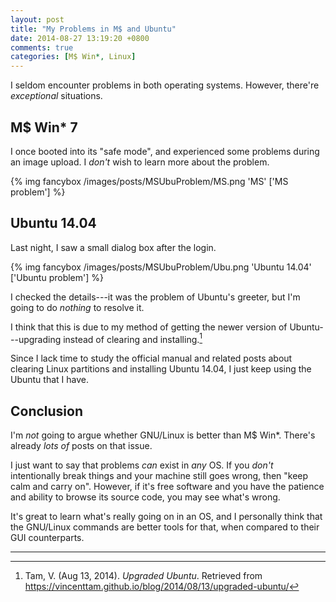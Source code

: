 ```yaml
---
layout: post
title: "My Problems in M$ and Ubuntu"
date: 2014-08-27 13:19:20 +0800
comments: true
categories: [M$ Win*, Linux]
---
```


I seldom encounter problems in both operating systems.  However,
there're *exceptional* situations.

M\$ Win\* 7
---

I once booted into its "safe mode", and experienced some problems
during an image upload.  I *don't* wish to learn more about the
problem.

{% img fancybox /images/posts/MSUbuProblem/MS.png 'MS' ['MS problem'] %}

Ubuntu 14.04
---

Last night, I saw a small dialog box after the login.

{% img fancybox /images/posts/MSUbuProblem/Ubu.png 'Ubuntu 14.04' ['Ubuntu problem'] %}

I checked the details---it was the problem of Ubuntu's greeter, but
I'm going to do *nothing* to resolve it.

I think that this is due to my method of getting the newer version of
Ubuntu---upgrading instead of clearing and installing.[^UpUb]

Since I lack time to study the official manual and related posts about
clearing Linux partitions and installing Ubuntu 14.04, I just keep
using the Ubuntu that I have.

Conclusion
---

I'm *not* going to argue whether GNU/Linux is better than M\$ Win\*.
There's already *lots of* posts on that issue.

I just want to say that problems *can* exist in *any* OS.  If you
*don't* intentionally break things and your machine still goes wrong,
then "keep calm and carry on".  However, if it's free software and you
have the patience and ability to browse its source code, you may see
what's wrong.

It's great to learn what's really going on in an OS, and I personally
think that the GNU/Linux commands are better tools for that, when
compared to their GUI counterparts.

---
[^UpUb]:
    Tam, V.  (Aug 13, 2014).  *Upgraded Ubuntu*.  Retrieved from
    <https://vincenttam.github.io/blog/2014/08/13/upgraded-ubuntu/>
